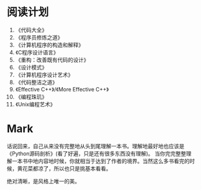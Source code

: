 # 阅读计划
1. 《代码大全》
2. 《程序员修炼之道》
3. 《计算机程序的构造和解释》
4. 《C程序设计语言》
5. 《重构：改善既有代码的设计》
6. 《设计模式》
7. 《计算机程序设计艺术》
8. 《代码整洁之道》
9. 《Effective C++》/《More Effective C++》
10. 《编程珠玑》
11. 《Unix编程艺术》

# Mark
话说回来，自己从来没有完整地从头到尾理解一本书。理解地最好地也应该是《Python源码剖析》(看了好遍，只是还有很多东西没有理解)。
当你完完整整理解一本书中地内容地时候，你就相当于达到了作者的境界。当然这么多书看完的时候，黄花菜都凉了，所以也只是挑基本看看。

绝对清晰，是风格上唯一的美。